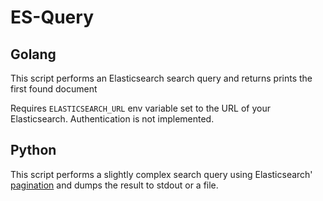 # ES-Query

## Golang

This script performs an Elasticsearch search query and returns prints the first found document

Requires `ELASTICSEARCH_URL` env variable set to the URL of your Elasticsearch. Authentication is not implemented.

## Python

This script performs a slightly complex search query using Elasticsearch' [pagination](https://www.elastic.co/guide/en/elasticsearch/reference/current/paginate-search-results.html) and dumps the result to stdout or a file.
